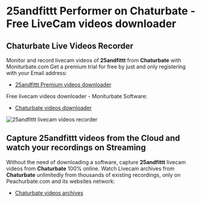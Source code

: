 # 25andfittt Performer on Chaturbate - Free LiveCam videos downloader

## Chaturbate Live Videos Recorder

Monitor and record livecam videos of **25andfittt** from **Chaturbate** with Moniturbate.com
Get a premium trial for free by just and only registering with your Email address:
* [25andfittt Premium videos downloader](https://moniturbate.com/request-demo-licence-key.html)

Free livecam videos downloader - Moniturbate Software:
* [Chaturbate videos downloader](https://moniturbate.com/moniturbate-download-software.html)

![25andfittt livecam videos recorder](https://peachurnet.com/templates/moniturbate-software.png)


## Capture 25andfittt videos from the Cloud and watch your recordings on Streaming

Without the need of downloading a software, capture **25andfittt** livecam videos from **Chaturbate** 100% online.
Watch Livecam archives from **Chaturbate** unlimitedly from thousands of existing recordings, only on Peachurbate.com and its websites network:
* [Chaturbate videos archives](https://peachurnet.com/)